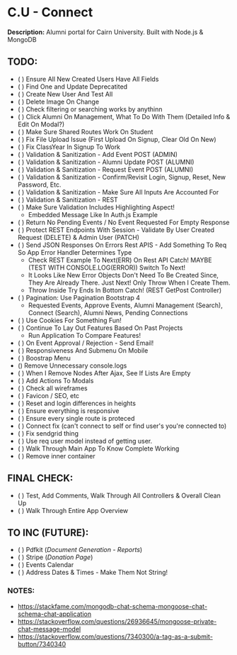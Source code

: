# C.U - Connect

**Description:** Alumni portal for Cairn University. Built with Node.js & MongoDB

## TODO:

-   ( ) Ensure All New Created Users Have All Fields
-   ( ) Find One and Update Deprecatited
-   ( ) Create New User And Test All
-   ( ) Delete Image On Change
-   ( ) Check filtering or searching works by anythinn
-   ( ) Click Alumni On Management, What To Do With Them (Detailed Info & Edit On Modal?)
-   ( ) Make Sure Shared Routes Work On Student
-   ( ) Fix File Upload Issue (First Upload On Signup, Clear Old On New)
-   ( ) Fix ClassYear In Signup To Work
-   ( ) Validation & Sanitization - Add Event POST (ADMIN)
-   ( ) Validation & Sanitization - Alumni Update POST (ALUMNI)
-   ( ) Validation & Sanitization - Request Event POST (ALUMNI)
-   ( ) Validation & Sanitization - Confirm/Revisit Login, Signup, Reset, New Password, Etc.
-   ( ) Validation & Sanitization - Make Sure All Inputs Are Accounted For
-   ( ) Validation & Sanitization - REST
-   ( ) Make Sure Validation Includes Highlighting Aspect!
    -   Embedded Message Like In Auth.js Example
-   ( ) Return No Pending Events / No Event Requested For Empty Response
-   ( ) Protect REST Endpoints With Session - Validate By User Created Request (DELETE) & Admin User (PATCH)
-   ( ) Send JSON Responses On Errors Rest APIS - Add Something To Req So App Error Handler Determines Type
    -   Check REST Example To Next(ERR) On Rest API Catch! MAYBE (TEST WITH CONSOLE.LOG(ERROR)) Switch To Next!
    -   It Looks Like New Error Objects Don't Need To Be Created Since, They Are Already There. Just Next! Only Throw When I Create Them.
    -   Throw Inside Try Ends In Bottom Catch! (REST GetPost Controller)
-   ( ) Pagination: Use Pagination Bootstrap 4
    -   Requested Events, Approve Events, Alumni Management (Search), Connect (Search), Alumni News, Pending Connections
-   ( ) Use Cookies For Something Fun!
-   ( ) Continue To Lay Out Features Based On Past Projects
    -   Run Application To Compare Features!
-   ( ) On Event Approval / Rejection - Send Email!
-   ( ) Responsiveness And Submenu On Mobile
-   ( ) Boostrap Menu
-   () Remove Unnecessary console.logs
-   ( ) When I Remove Nodes After Ajax, See If Lists Are Empty
-   ( ) Add Actions To Modals
-   ( ) Check all wireframes
-   ( ) Favicon / SEO, etc
-   ( ) Reset and login differences in heights
-   ( ) Ensure everything is responsive
-   ( ) Ensure every single route is proteced
-   ( ) Connect fix (can't connect to self or find user's you're connected to)
-   ( ) Fix sendgrid thing
-   ( ) Use req user model instead of getting user.
-   ( ) Walk Through Main App To Know Complete Working
-   ( ) Remove inner container

## FINAL CHECK:

-   ( ) Test, Add Comments, Walk Through All Controllers & Overall Clean Up
-   ( ) Walk Through Entire App Overview

## TO INC (FUTURE):

-   ( ) Pdfkit (_Document Generation - Reports_)
-   ( ) Stripe (_Donation Page_)
-   ( ) Events Calendar
-   ( ) Address Dates & Times - Make Them Not String!

### NOTES:

-   https://stackfame.com/mongodb-chat-schema-mongoose-chat-schema-chat-application
-   https://stackoverflow.com/questions/26936645/mongoose-private-chat-message-model
-   https://stackoverflow.com/questions/7340300/a-tag-as-a-submit-button/7340340
